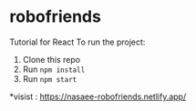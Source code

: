 # robofriends
Tutorial for React
To run the project:

1. Clone this repo
2. Run `npm install`
3. Run `npm start`

*visist : https://nasaee-robofriends.netlify.app/
